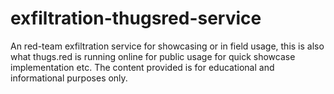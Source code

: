 # exfiltration-thugsred-service
An red-team exfiltration service for showcasing or in field usage, this is also what thugs.red is running online for public usage for quick showcase implementation etc. The content provided is for educational and informational purposes only.
